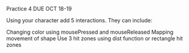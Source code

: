 Practice 4 DUE OCT 18-19

Using your character add 5 interactions. They can include:

Changing color using mousePressed and mouseReleased
Mapping movement of shape
Use 3 hit zones using dist function or rectangle hit zones
